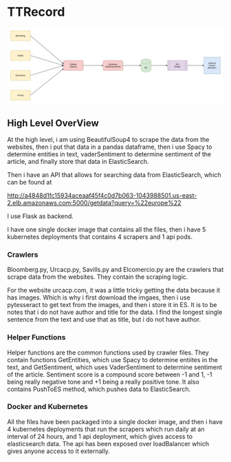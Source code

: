 # TTRecord

![alt text](https://github.com/srivassid/TTRecord/blob/master/flow.jpg?raw=true)

<h2>High Level OverView</h2>
At the high level, i am using BeautifulSoup4 to scrape the data from the websites, then i put that data in a pandas dataframe, then i use Spacy to determine entities in text, vaderSentiment to determine sentiment of the article, and finally store that data in ElasticSearch.

Then i have an API that allows for searching data from ElasticSearch, which can be found at 

http://a4848d1fc15934aceaaf45f4c0d7b063-1043988501.us-east-2.elb.amazonaws.com:5000/getdata?query=%22europe%22

I use Flask as backend.

I have one single docker image that contains all the files, then i have 5 kubernetes deployments that contains 4 scrapers and 1 api pods. 

<h3>Crawlers</h3>
Bloomberg.py, Urcacp.py, Savills.py and Elcomercio.py are the crawlers that scrape data from the websites. They contain the scraping logic.

For the website urcacp.com, it was a little tricky getting the data because it has images. Which is why i first download the imgaes, then i use pytesseract to get text from the images, and then i store it in ES. It is to be notes that i do not have author and title for the data. I find the longest single sentence from the text and use that as title, but i do not have author.

<h3>Helper Functions</h3>

Helper functions are the common functions used by crawler files. They contain functions GetEntities, which use Spacy to determine entiites in the text, and GetSentiment, which uses VaderSentiment to determine sentiment of the article. Sentiment score is a compound score between -1 and 1, -1 being really negative tone and +1 being a really positive tone. It also contains PushToES method, which pushes data to ElasticSearch.

<h3>Docker and Kubernetes</h3>

All the files have been packaged into a single docker image, and then i have 4 kubernetes deployments that run the scrapers which run daily at an interval of 24 hours, and 1 api deployment, which gives access to elasticsearch data. The api has been exposed over loadBalancer which gives anyone access to it externally.
